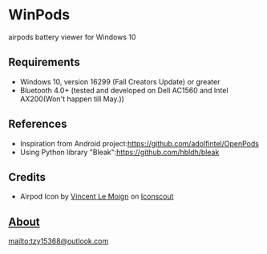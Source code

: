 # WinPods
 airpods battery viewer for Windows 10

## Requirements 
- Windows 10, version 16299 (Fall Creators Update) or greater
- Bluetooth 4.0+ (tested and developed on Dell AC1560 and Intel AX200(Won't happen till May.))
## References 
- Inspiration from Android project:<https://github.com/adolfintel/OpenPods>
- Using Python library "Bleak":<https://github.com/hbldh/bleak>

## Credits
- Airpod Icon</a> by <a href="https://iconscout.com/contributors/vincent-le-moign">Vincent Le Moign</a> on <a href="https://iconscout.com">Iconscout
## About
[mailto:tzy15368@outlook.com](mailto:tzy15368@outlook.com)